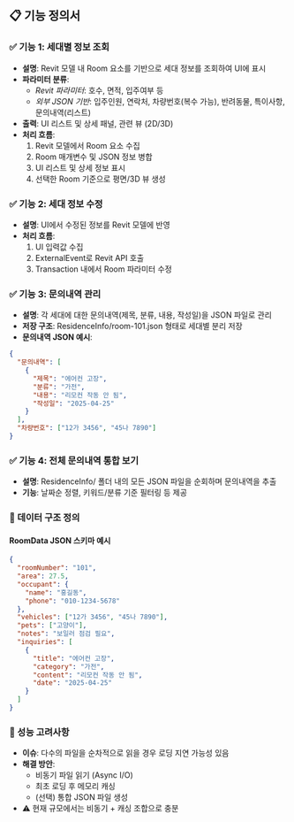 ## 📋 기능 정의서

### ✅ 기능 1: 세대별 정보 조회
- **설명**: Revit 모델 내 Room 요소를 기반으로 세대 정보를 조회하여 UI에 표시
- **파라미터 분류**:
  - *Revit 파라미터*: 호수, 면적, 입주여부 등
  - *외부 JSON 기반*: 입주인원, 연락처, 차량번호(복수 가능), 반려동물, 특이사항, 문의내역(리스트)
- **출력**: UI 리스트 및 상세 패널, 관련 뷰 (2D/3D)
- **처리 흐름**:
  1. Revit 모델에서 Room 요소 수집
  2. Room 매개변수 및 JSON 정보 병합
  3. UI 리스트 및 상세 정보 표시
  4. 선택한 Room 기준으로 평면/3D 뷰 생성

### ✅ 기능 2: 세대 정보 수정
- **설명**: UI에서 수정된 정보를 Revit 모델에 반영
- **처리 흐름**:
  1. UI 입력값 수집
  2. ExternalEvent로 Revit API 호출
  3. Transaction 내에서 Room 파라미터 수정

### ✅ 기능 3: 문의내역 관리
- **설명**: 각 세대에 대한 문의내역(제목, 분류, 내용, 작성일)을 JSON 파일로 관리
- **저장 구조**: ResidenceInfo/room-101.json 형태로 세대별 분리 저장
- **문의내역 JSON 예시**:
```json
{
  "문의내역": [
    {
      "제목": "에어컨 고장",
      "분류": "가전",
      "내용": "리모컨 작동 안 됨",
      "작성일": "2025-04-25"
    }
  ],
  "차량번호": ["12가 3456", "45나 7890"]
}
```

### ✅ 기능 4: 전체 문의내역 통합 보기
- **설명**: ResidenceInfo/ 폴더 내의 모든 JSON 파일을 순회하며 문의내역을 추출
- **기능**: 날짜순 정렬, 키워드/분류 기준 필터링 등 제공

### 📄 데이터 구조 정의
#### RoomData JSON 스키마 예시
```json
{
  "roomNumber": "101",
  "area": 27.5,
  "occupant": {
    "name": "홍길동",
    "phone": "010-1234-5678"
  },
  "vehicles": ["12가 3456", "45나 7890"],
  "pets": ["고양이"],
  "notes": "보일러 점검 필요",
  "inquiries": [
    {
      "title": "에어컨 고장",
      "category": "가전",
      "content": "리모컨 작동 안 됨",
      "date": "2025-04-25"
    }
  ]
}
```

### 💭 성능 고려사항
- **이슈**: 다수의 파일을 순차적으로 읽을 경우 로딩 지연 가능성 있음
- **해결 방안**:
  - 비동기 파일 읽기 (Async I/O)
  - 최초 로딩 후 메모리 캐싱
  - (선택) 통합 JSON 파일 생성
- ⚠ 현재 규모에서는 비동기 + 캐싱 조합으로 충분

